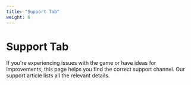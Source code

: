 ```yaml
---
title: "Support Tab"
weight: 6
---
```


# Support Tab

If you're experiencing issues with the game or have ideas for improvements, this page helps you find the correct support channel. Our support article lists all the relevant details.
